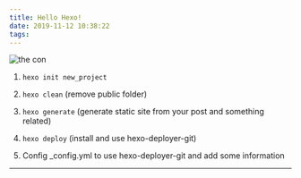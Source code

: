 ```yaml
---
title: Hello Hexo!
date: 2019-11-12 10:38:22
tags:
---
```


![the con](/../images/thecon.jpg)

1. `hexo init new_project`

2. `hexo clean` (remove public folder)

3. `hexo generate` (generate static site from your post and something related)

4. `hexo deploy` (install and use hexo-deployer-git)

5. Config _config.yml to use hexo-deployer-git and add some information

-----
